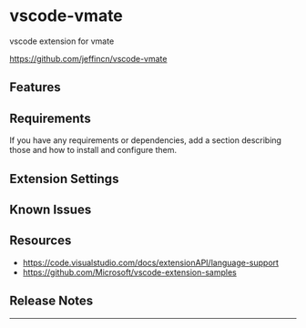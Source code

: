 # vscode-vmate

vscode extension for vmate

https://github.com/jeffincn/vscode-vmate

## Features

## Requirements

If you have any requirements or dependencies, add a section describing those and how to install and configure them.

## Extension Settings

<!--
Include if your extension adds any VS Code settings through the `contributes.configuration` extension point.

For example:

This extension contributes the following settings:

* `myExtension.enable`: enable/disable this extension
* `myExtension.thing`: set to `blah` to do something
-->

## Known Issues

## Resources
- https://code.visualstudio.com/docs/extensionAPI/language-support
- https://github.com/Microsoft/vscode-extension-samples

## Release Notes

-----------------------------------------------------------------------------------------------------------
